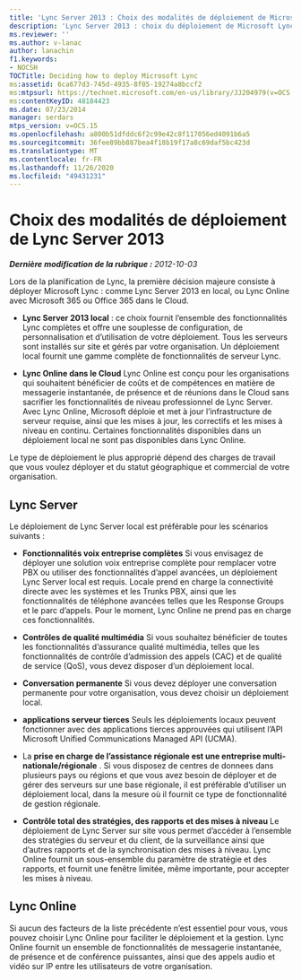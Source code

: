 ```yaml
---
title: 'Lync Server 2013 : Choix des modalités de déploiement de Microsoft Lync'
description: 'Lync Server 2013 : choix du déploiement de Microsoft Lync.'
ms.reviewer: ''
ms.author: v-lanac
author: lanachin
f1.keywords:
- NOCSH
TOCTitle: Deciding how to deploy Microsoft Lync
ms:assetid: 6ca677d3-745d-4935-8f05-19274a8bccf2
ms:mtpsurl: https://technet.microsoft.com/en-us/library/JJ204979(v=OCS.15)
ms:contentKeyID: 48184423
ms.date: 07/23/2014
manager: serdars
mtps_version: v=OCS.15
ms.openlocfilehash: a800b51dfddc6f2c99e42c8f117056ed4091b6a5
ms.sourcegitcommit: 36fee89bb887bea4f18b19f17a8c69daf5bc423d
ms.translationtype: MT
ms.contentlocale: fr-FR
ms.lasthandoff: 11/26/2020
ms.locfileid: "49431231"
---
```

# <a name="deciding-how-to-deploy-lync-server-2013"></a>Choix des modalités de déploiement de Lync Server 2013

<div data-xmlns="http://www.w3.org/1999/xhtml">

<div class="topic" data-xmlns="http://www.w3.org/1999/xhtml" data-msxsl="urn:schemas-microsoft-com:xslt" data-cs="https://msdn.microsoft.com/">

<div data-asp="https://msdn2.microsoft.com/asp">



</div>

<div id="mainSection">

<div id="mainBody">

<span> </span>

_**Dernière modification de la rubrique :** 2012-10-03_

Lors de la planification de Lync, la première décision majeure consiste à déployer Microsoft Lync : comme Lync Server 2013 en local, ou Lync Online avec Microsoft 365 ou Office 365 dans le Cloud.

  - **Lync Server 2013 local** : ce choix fournit l’ensemble des fonctionnalités Lync complètes et offre une souplesse de configuration, de personnalisation et d’utilisation de votre déploiement. Tous les serveurs sont installés sur site et gérés par votre organisation. Un déploiement local fournit une gamme complète de fonctionnalités de serveur Lync.

  - **Lync Online dans le Cloud** Lync Online est conçu pour les organisations qui souhaitent bénéficier de coûts et de compétences en matière de messagerie instantanée, de présence et de réunions dans le Cloud sans sacrifier les fonctionnalités de niveau professionnel de Lync Server. Avec Lync Online, Microsoft déploie et met à jour l’infrastructure de serveur requise, ainsi que les mises à jour, les correctifs et les mises à niveau en continu. Certaines fonctionnalités disponibles dans un déploiement local ne sont pas disponibles dans Lync Online.

Le type de déploiement le plus approprié dépend des charges de travail que vous voulez déployer et du statut géographique et commercial de votre organisation.

<div>

## <a name="lync-server"></a>Lync Server

Le déploiement de Lync Server local est préférable pour les scénarios suivants :

  - **Fonctionnalités voix entreprise complètes**   Si vous envisagez de déployer une solution voix entreprise complète pour remplacer votre PBX ou utiliser des fonctionnalités d’appel avancées, un déploiement Lync Server local est requis. Locale prend en charge la connectivité directe avec les systèmes et les Trunks PBX, ainsi que les fonctionnalités de téléphone avancées telles que les Response Groups et le parc d’appels. Pour le moment, Lync Online ne prend pas en charge ces fonctionnalités.

  - **Contrôles de qualité multimédia**   Si vous souhaitez bénéficier de toutes les fonctionnalités d’assurance qualité multimédia, telles que les fonctionnalités de contrôle d’admission des appels (CAC) et de qualité de service (QoS), vous devez disposer d’un déploiement local.

  - **Conversation permanente**   Si vous devez déployer une conversation permanente pour votre organisation, vous devez choisir un déploiement local.

  - **applications serveur tierces**   Seuls les déploiements locaux peuvent fonctionner avec des applications tierces approuvées qui utilisent l’API Microsoft Unified Communications Managed API (UCMA).

  - La **prise en charge de l’assistance régionale est une entreprise multi-nationale/régionale** .   Si vous disposez de centres de donnees dans plusieurs pays ou régions et que vous avez besoin de déployer et de gérer des serveurs sur une base régionale, il est préférable d’utiliser un déploiement local, dans la mesure où il fournit ce type de fonctionnalité de gestion régionale.

  - **Contrôle total des stratégies, des rapports et des mises à niveau**   Le déploiement de Lync Server sur site vous permet d’accéder à l’ensemble des stratégies du serveur et du client, de la surveillance ainsi que d’autres rapports et de la synchronisation des mises à niveau. Lync Online fournit un sous-ensemble du paramètre de stratégie et des rapports, et fournit une fenêtre limitée, même importante, pour accepter les mises à niveau.

</div>

<div>

## <a name="lync-online"></a>Lync Online

Si aucun des facteurs de la liste précédente n’est essentiel pour vous, vous pouvez choisir Lync Online pour faciliter le déploiement et la gestion. Lync Online fournit un ensemble de fonctionnalités de messagerie instantanée, de présence et de conférence puissantes, ainsi que des appels audio et vidéo sur IP entre les utilisateurs de votre organisation.

</div>

</div>

<span> </span>

</div>

</div>

</div>

